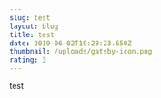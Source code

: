 ```yaml
---
slug: test
layout: blog
title: test
date: 2019-06-02T19:28:23.650Z
thumbnail: /uploads/gatsby-icon.png
rating: 3
---
```

test
